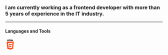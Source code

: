 ### I am currently working as a frontend developer with more than 5 years of experience in the IT industry.
---
#### Languages and Tools

![HTML 5](https://github.com/Chintanjadav/Chintanjadav/blob/main/html-5.png "HTML 5")
